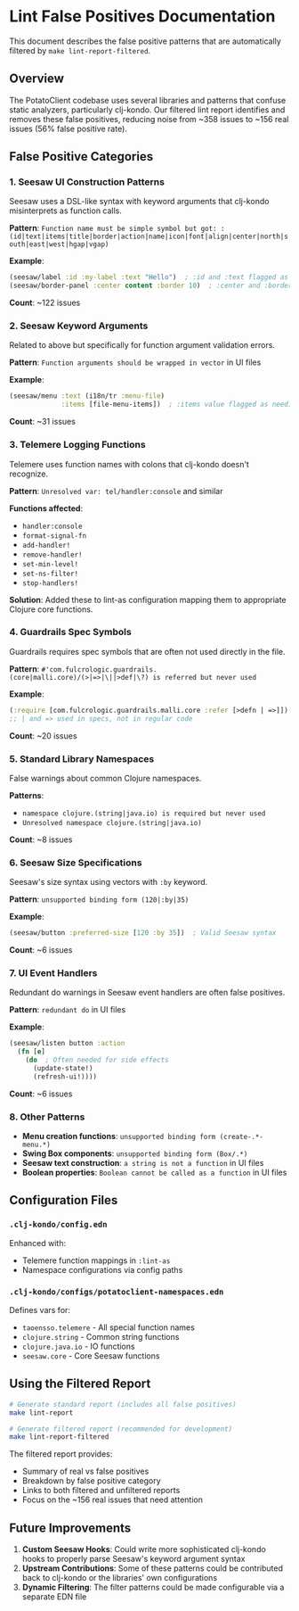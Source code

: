 # Lint False Positives Documentation

This document describes the false positive patterns that are automatically filtered by `make lint-report-filtered`.

## Overview

The PotatoClient codebase uses several libraries and patterns that confuse static analyzers, particularly clj-kondo. Our filtered lint report identifies and removes these false positives, reducing noise from ~358 issues to ~156 real issues (56% false positive rate).

## False Positive Categories

### 1. Seesaw UI Construction Patterns

Seesaw uses a DSL-like syntax with keyword arguments that clj-kondo misinterprets as function calls.

**Pattern**: `Function name must be simple symbol but got: :(id|text|items|title|border|action|name|icon|font|align|center|north|south|east|west|hgap|vgap)`

**Example**:
```clojure
(seesaw/label :id :my-label :text "Hello")  ; :id and :text flagged as function names
(seesaw/border-panel :center content :border 10)  ; :center and :border flagged
```

**Count**: ~122 issues

### 2. Seesaw Keyword Arguments

Related to above but specifically for function argument validation errors.

**Pattern**: `Function arguments should be wrapped in vector` in UI files

**Example**:
```clojure
(seesaw/menu :text (i18n/tr :menu-file)
             :items [file-menu-items])  ; :items value flagged as needing vector wrapping
```

**Count**: ~31 issues

### 3. Telemere Logging Functions

Telemere uses function names with colons that clj-kondo doesn't recognize.

**Pattern**: `Unresolved var: tel/handler:console` and similar

**Functions affected**:
- `handler:console`
- `format-signal-fn`
- `add-handler!`
- `remove-handler!`
- `set-min-level!`
- `set-ns-filter!`
- `stop-handlers!`

**Solution**: Added these to lint-as configuration mapping them to appropriate Clojure core functions.

### 4. Guardrails Spec Symbols

Guardrails requires spec symbols that are often not used directly in the file.

**Pattern**: `#'com.fulcrologic.guardrails.(core|malli.core)/(>|=>|\||>def|\?) is referred but never used`

**Example**:
```clojure
(:require [com.fulcrologic.guardrails.malli.core :refer [>defn | =>]])
;; | and => used in specs, not in regular code
```

**Count**: ~20 issues

### 5. Standard Library Namespaces

False warnings about common Clojure namespaces.

**Patterns**:
- `namespace clojure.(string|java.io) is required but never used`
- `Unresolved namespace clojure.(string|java.io)`

**Count**: ~8 issues

### 6. Seesaw Size Specifications

Seesaw's size syntax using vectors with `:by` keyword.

**Pattern**: `unsupported binding form (120|:by|35)`

**Example**:
```clojure
(seesaw/button :preferred-size [120 :by 35])  ; Valid Seesaw syntax
```

**Count**: ~6 issues

### 7. UI Event Handlers

Redundant do warnings in Seesaw event handlers are often false positives.

**Pattern**: `redundant do` in UI files

**Example**:
```clojure
(seesaw/listen button :action 
  (fn [e] 
    (do  ; Often needed for side effects
      (update-state!)
      (refresh-ui!))))
```

**Count**: ~6 issues

### 8. Other Patterns

- **Menu creation functions**: `unsupported binding form (create-.*-menu.*)`
- **Swing Box components**: `unsupported binding form (Box/.*)`
- **Seesaw text construction**: `a string is not a function` in UI files
- **Boolean properties**: `Boolean cannot be called as a function` in UI files

## Configuration Files

### `.clj-kondo/config.edn`

Enhanced with:
- Telemere function mappings in `:lint-as`
- Namespace configurations via config paths

### `.clj-kondo/configs/potatoclient-namespaces.edn`

Defines vars for:
- `taoensso.telemere` - All special function names
- `clojure.string` - Common string functions
- `clojure.java.io` - IO functions
- `seesaw.core` - Core Seesaw functions

## Using the Filtered Report

```bash
# Generate standard report (includes all false positives)
make lint-report

# Generate filtered report (recommended for development)
make lint-report-filtered
```

The filtered report provides:
- Summary of real vs false positives
- Breakdown by false positive category
- Links to both filtered and unfiltered reports
- Focus on the ~156 real issues that need attention

## Future Improvements

1. **Custom Seesaw Hooks**: Could write more sophisticated clj-kondo hooks to properly parse Seesaw's keyword argument syntax
2. **Upstream Contributions**: Some of these patterns could be contributed back to clj-kondo or the libraries' own configurations
3. **Dynamic Filtering**: The filter patterns could be made configurable via a separate EDN file